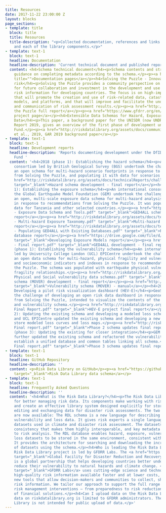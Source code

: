 ```yaml
---
title: Resources
date: 2017-11-22 23:00:00 Z
layout: blocks
page_sections:
- template: title
  block: title
  title: Resources
  title-description: "<p>Collected documentation, references and links for the projects
    and each of the library components.</p>"
- template: text-1
  block: text-1
  headline: Documentation
  headline-description: 'Current technical document and published reports '
  content: <h4>Schema technical document</h4><p>Schema contents and structure, providing
    guidance on completing metadata according to the schema.</p><p><a href="http://docs.riskdatalibrary.org/"
    title="">Documentation pages</a></p><h4>Solving the Puzzle - Innovating to reduce
    risk</h4><p>Solving the Puzzle provides a community perspective on priorities
    for future collaboration and investment in the development and use of disaster
    risk information for developing countries. The focus is on high-impact activities
    that will promote the creation and use of risk-related data, catastrophe risk
    models, and platforms, and that will improve and facilitate the understanding
    and communication of risk assessment results.</p><p><a href="http://riskdatalibrary.org/assets/docs/communityReports/solving-the-puzzle-report.pdf">Solving
    the Puzzle full report</a></p><p><a href="https://www.gfdrr.org/en/solving-puzzle-innovating-reduce-risk">GFDRR
    project page</a></p><h4>Extensible Data Schemas for Hazard, Exposure and Vulnerability
    Data</h4><p>This paper, a background paper for the UNISDR (now UNDRR) Global Assessment
    Report 2019, gives an overview of the first phase of development under the Challenge
    Fund.</p><p><a href="http://riskdatalibrary.org/assets/docs/communityReports/Murnane_etal_2019_ExtensibleSchema_GAR19background.pdf">Murnane
    et al., 2019, GAR 2019 background paper</a></p>
- template: text-1
  block: text-1
  headline: Development reports
  headline-description: 'Reports documenting development under the DfID Challenge
    Fund '
  content: '<h4>2018 (phase 1): Establishing the hazard schema</h4><p>An international
    consortium led by British Geological Survey (BGS) undertook the challenge of developing
    an open schema for multi-hazard scenario footprints in response to recommendations
    from Solving the Puzzle, and populating it with data for scenarios in Tanzania.</p><p><a
    href="http://riskdatalibrary.org/assets/docs/technicalReports/challengefund_phase1_hazardSchemaDevelopment.pdf"
    target="_blank">Hazard schema development - final report</a></p><h4>2018 (phase
    1): Establishing the exposure schema</h4><p>An international consortium led by
    the Global Earthquake Model Foundation (GEM) undertook the challenge of developing
    an open, multi-scale exposure data schema for multi-hazard analysis (GED4ALL)
    in response to recommendations from Solving the Puzzle. It was populated with
    data for Tanzania and other selected countries.</p><p><a href="http://riskdatalibrary.org/assets/docs/technicalReports/challengefund_phase1_exposureSchemaDevelopment_D1
    - Exposure Data Schema and Tools.pdf" target="_blank">GED4ALL schema and tools
    report</a></p><p><a href="http://riskdatalibrary.org/assets/docs/technicalReports/challengefund_phase1_exposureSchemaDevelopment_D2
    - Multi-hazard Exposure Taxonomy.pdf" target="_blank">Multi-hazard Exposure Taxonomy
    report</a></p><p><a href="http://riskdatalibrary.org/assets/docs/technicalReports/challengefund_phase1_exposureSchemaDevelopment_D3
    - Populating GED4ALL with Existing Databases.pdf" target="_blank">Populating the
    database report</a></p><p><a href="https://drive.google.com/file/d/1MLLlmrurAs2lXFcYMsFJRHzk1erjoEWg/view?usp=sharing"
    target="_blank">Developing Exposure Models report</a></p><p><a href="http://riskdatalibrary.org/assets/docs/technicalReports/challengefund_phase1_exposureSchemaDevelopment_D5
    - Final report.pdf" target="_blank">GED4ALL development - final report</a></p><h4>2018
    (phase 1): Establishing the vulnerability schema</h4><p>An international consortium
    led by University College London (UCL) EPICentre undertook the challenge of developing
    an open data schema for multi-hazard, physical fragility and vulnerability relationships,
    and socioeconomic indicators and indexes in response to recommendations from Solving
    the Puzzle. The schema was populated with earthquake physical vulnerablity and
    fragility relationships.</p><p><a href="http://riskdatalibrary.org/assets/docs/technicalReports/challengefund_phase1_vulnerabilitySchemaDevelopment_MOVER
    Physical and Social vulnerability data schemas.pdf" target="_blank">Vulnerability
    schema (MOVER) development - final report</a></p><p><a href="http://riskdatalibrary.org/assets/docs/technicalReports/challengefund_phase1_vulnerabilitySchemaDevelopment_moverManual.pdf"
    target="_blank">Vulnerability schema (MOVER) - manual</a></p><h4>2018 (phase 1):
    Developing a pilot risk visualization dashboard (HEV-E)</h4><p>GeoSolutions undertook
    the challenge of developing an open risk data dashbaord in response to recommendations
    from Solving the Puzzle, intended to visualize the contents of the hazard, exposure
    and vulnerability schema.</p><p><a href="http://riskdatalibrary.org/assets/docs/technicalReports/challengefund_phase1_HEV-E
    Final Report.pdf" target="_blank">HEV-E project final report</a></p><h4>2019 (phase
    2): Updating the existing schema and developing a modeled loss schema</h4><p>GEM
    and UCL EPICentre updated the existing schema and developing a new component to
    store modeled loss curves and loss maps.</p><p><a href="http://riskdatalibrary.org/assets/docs/technicalReports/challengefund_phase2_schemaUpdates
    Final report.pdf" target="_blank">Phase 2 schema updates final report</a></p><h4>2020
    (phase 3): Updating the existing for closer integration</h4><p>GEM and UCL EPICentre
    further updated the existing schema and refactored the vulnerability schema to
    establish a unified database and common tables linking all schema.</p><p><a href="http://riskdatalibrary.org/assets/docs/technicalReports/challengefund_phase3_schemaUpdates
    Final report.pdf" target="_blank">Phase 3 schema updates final report</a></p>'
- template: text-1
  block: text-1
  headline: GitHub Repository
  headline-description: ''
  content: <p>Risk Data Library on GitHub</p><p><a href="https://github.com/GFDRR/rdl-data"
    target="_blank">Risk Data Library data schema</a></p>
- template: text-1
  block: text-1
  headline: Frequently Asked Questions
  headline-description: ''
  content: '<h4>What is the Risk Data Library?</h4><p>The Risk Data Library is a system
    for better managing risk data. Its components make working with risk data easier
    and create an effective library system designed explicitly for storing, finding,
    editing and exchanging data for disaster risk assessments. The two components
    are now available: The RDL schema is a new language for describing hazard, exposure,
    vulnerability and loss data. It gives risk experts a single language to describe
    datasets used in climate and disaster risk assessment. The datasets have an underlying
    consistency that makes them highly interoperable, and key metadata fields tailored
    to risk analysis. The RDL database enables hazard, exposure, vulnerability and
    loss datasets to be stored in the same environment, consistent with the schema.
    It provides the architecture for searching and downloading the increasing number
    of datasets using the schema.</p><h4>Who is leading the Risk Data Library project?</h4><p>The
    Risk Data Library project is led by GFDRR Labs. The <a href="https://www.gfdrr.org/en"
    target="_blank">Global Facility for Disaster Reduction and Recovery (GFDRR)</a>
    is a global partnership that helps developing countries better understand and
    reduce their vulnerability to natural hazards and climate change. <a href="https://www.gfdrr.org/en/gfdrr-labs"
    target="_blank">GFDRR Labs</a> uses cutting-edge science and technology to make
    high-quality risk information available faster and at lower costs, and develop
    new tools that allow decision-makers and communities to collect, share, and understand
    risk information. We tailor our approach to support the full range of disaster
    risk management interventions — from preparedness to risk reduction to consideration
    of financial solutions.</p><h4>Can I upload data on the Risk Data Library?</h4><p>Uploading
    data on riskdatalibrary.org is limited to GFDRR administrators. The Risk Data
    Library is not intended for public upload of data.</p>'
---
```


